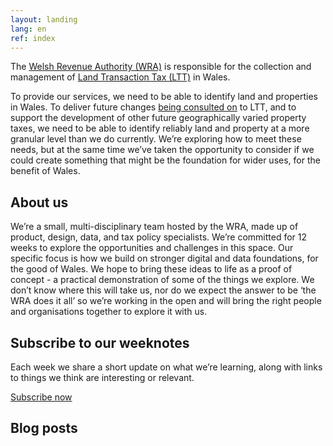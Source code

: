```yaml
---
layout: landing
lang: en
ref: index
---
```

The [Welsh Revenue Authority (WRA)](https://gov.wales/welsh-revenue-authority) is responsible for the collection and management of [Land Transaction Tax (LTT)](https://gov.wales/land-transaction-tax-guide) in Wales.

To provide our services, we need to be able to identify land and properties in Wales. To deliver future changes [being consulted on](https://gov.wales/second-homes-local-variation-to-land-transaction-tax-rates) to LTT, and to support the development of other future geographically varied property taxes, we need to be able to identify reliably land and property at a more granular level than we do currently.
We’re exploring how to meet these needs, but at the same time we’ve taken the opportunity to consider if we could create something that might be the foundation for wider uses, for the benefit of Wales.

## About us

We’re a small, multi-disciplinary team hosted by the WRA, made up of product, design, data, and tax policy specialists. We’re committed for 12 weeks to explore the opportunities and challenges in this space.
Our specific focus is how we build on stronger digital and data foundations, for the good of Wales. We hope to bring these ideas to life as a proof of concept - a practical demonstration of some of the things we explore.
We don’t know where this will take us, nor do we expect the answer to be ‘the WRA does it all’ so we’re working in the open and will bring the right people and organisations together to explore it with us.

## Subscribe to our weeknotes

Each week we share a short update on what we’re learning, along with links to things we think are interesting or relevant.

[Subscribe now](mailto:dataproject@wra.gov.wales)

## Blog posts
